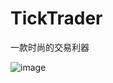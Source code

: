 # TickTrader

一款时尚的交易利器

![image](https://github.com/openctp/TickTrader/assets/83346523/ba3bcd24-f478-498d-80f4-29c18bbf5ff7)
